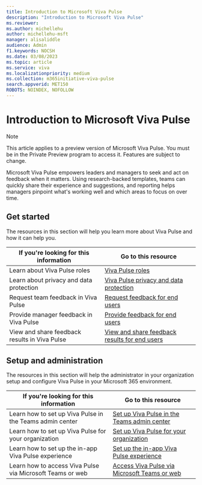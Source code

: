 ```yaml
---
title: Introduction to Microsoft Viva Pulse
description: "Introduction to Microsoft Viva Pulse"
ms.reviewer: 
ms.author: michellehu
author: michellehu-msft
manager: alisaliddle
audience: Admin
f1.keywords: NOCSH
ms.date: 03/08/2023
ms.topic: article
ms.service: viva
ms.localizationpriority: medium
ms.collection: m365initiative-viva-pulse  
search.appverid: MET150
ROBOTS: NOINDEX, NOFOLLOW
---
```


# Introduction to Microsoft Viva Pulse

> [!NOTE]
> This article applies to a preview version of Microsoft Viva Pulse. You must be in the Private Preview program to access it. Features are subject to change.

Microsoft Viva Pulse empowers leaders and managers to seek and act on feedback when it matters. Using research-backed templates, teams can quickly share their experience and suggestions, and reporting helps managers pinpoint what's working well and which areas to focus on over time.

## Get started

The resources in this section will help you learn more about Viva Pulse and how it can help you.

| If you're looking for this information | Go to this resource |
| ----------- | ----------- |
| Learn about Viva Pulse roles | [Viva Pulse roles](../get-started/roles-in-viva-pulse.md) |
| Learn about privacy and data protection | [Viva Pulse privacy and data protection](../get-started/privacy-and-data-protection.md) |
| Request team feedback in Viva Pulse | [Request feedback for end users](../request-feedback/create-pulse.md) |
| Provide manager feedback in Viva Pulse | [Provide feedback for end users](../provide-feedback/respond-to-pulse.md) |
| View and share feedback results in Viva Pulse | [View and share feedback results for end users](../view-and-share-feedback-results/view-and-share-feedback-author.md) |

## Setup and administration

The resources in this section will help the administrator in your organization setup and configure Viva Pulse in your Microsoft 365 environment.

| If you're looking for this information | Go to this resource |
| ----------- | ----------- |
| Learn how to set up Viva Pulse in the Teams admin center | [Set up Viva Pulse in the Teams admin center](../setup-admin-access/set-up-teams-admin-center.md) |
| Learn how to set up Viva Pulse for your organization | [Set up Viva Pulse for your organization](../setup-admin-access/set-up-org.md) |
| Learn how to set up the in-app Viva Pulse experience | [Set up the in-app Viva Pulse experience](../setup-admin-access/set-up-in-app-experience.md) |
| Learn how to access Viva Pulse via Microsoft Teams or web | [Access Viva Pulse via Microsoft Teams or web](../setup-admin-access/access-teams-or-web.md) |